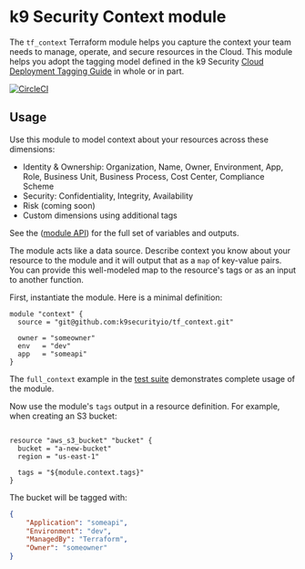 # k9 Security Context module
The `tf_context` Terraform module helps you capture the context your team needs to 
manage, operate, and secure resources in the Cloud.  This module
helps you adopt the tagging model defined in the k9 Security
[Cloud Deployment Tagging Guide](https://k9security.io/docs/guide-to-tagging-cloud-deployments/)
in whole or in part.

[![CircleCI](https://circleci.com/gh/k9securityio/tf_context.svg?style=svg)](https://circleci.com/gh/k9securityio/tf_context)

## Usage

Use this module to model context about your resources across these dimensions:

* Identity & Ownership: Organization, Name, Owner, Environment, App, Role, Business Unit, Business Process, Cost Center, Compliance Scheme  
* Security: Confidentiality, Integrity, Availability
* Risk (coming soon)
* Custom dimensions using additional tags

See the ([module API](interface.md)) for the full set of variables and outputs.   

The module acts like a data source.  Describe context you know about your resource to the 
module and it will output that as a `map` of key-value pairs.  You can provide this 
well-modeled map to the resource's tags or as an input to another function.

First, instantiate the module.  Here is a minimal definition:
```hcl-terraform
module "context" {
  source = "git@github.com:k9securityio/tf_context.git"
  
  owner = "someowner"
  env   = "dev"
  app   = "someapi"
}
```

The `full_context` example in the [test suite](test/fixtures/minimal/minimal.tf) demonstrates
complete usage of the module.

Now use the module's `tags` output in a resource definition.  For example, when creating an S3 bucket:
```hcl-terraform

resource "aws_s3_bucket" "bucket" {
  bucket = "a-new-bucket"
  region = "us-east-1"

  tags = "${module.context.tags}"
}
```

The bucket will be tagged with:
```json
{
    "Application": "someapi",
    "Environment": "dev",
    "ManagedBy": "Terraform",
    "Owner": "someowner"
}
```
